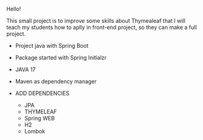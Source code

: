 Hello!

This small project is to improve some skills about Thymealeaf that I will teach my students how to aplly 
in front-end project, so they can make a full project.


* Project java with Spring Boot
* Package started with Spring Initialzr
* JAVA 17
* Maven as dependency manager


* ADD DEPENDENCIES
  * JPA 
  * THYMELEAF
  * Spring WEB
  * H2
  * Lombok